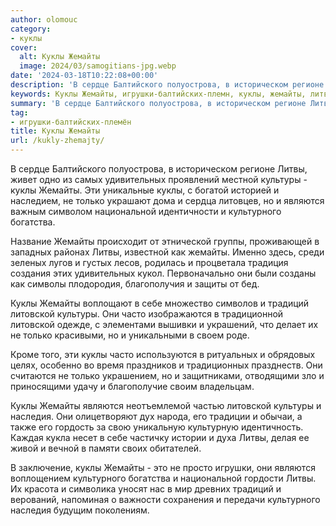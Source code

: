 ```yaml
---
author: olomouc
category:
- куклы
cover:
  alt: Куклы Жемайты
  image: 2024/03/samogitians-jpg.webp
date: '2024-03-18T10:22:08+00:00'
description: 'В сердце Балтийского полуострова, в историческом регионе Литвы, живет одно из самых удивительных проявлений местной культуры - куклы Жемайты. Эти...'
keywords: Куклы Жемайты, игрушки-балтийских-племн, куклы, жемайты, литвы, культуры, только, являются, культурного, литовской, удивительных, национальной, богатства, традиций, часто, наследия, сердце
summary: 'В сердце Балтийского полуострова, в историческом регионе Литвы, живет одно из самых удивительных проявлений местной культуры - куклы Жемайты. Эти...'
tag:
- игрушки-балтийских-племён
title: Куклы Жемайты
url: /kukly-zhemajty/
---
```


В сердце Балтийского полуострова, в историческом регионе Литвы, живет одно из самых удивительных проявлений местной культуры \- куклы Жемайты. Эти уникальные куклы, с богатой историей и наследием, не только украшают дома и сердца литовцев, но и являются важным символом национальной идентичности и культурного богатства.

Название Жемайты происходит от этнической группы, проживающей в западных районах Литвы, известной как жемайты. Именно здесь, среди зеленых лугов и густых лесов, родилась и процветала традиция создания этих удивительных кукол. Первоначально они были созданы как символы плодородия, благополучия и защиты от бед.

Куклы Жемайты воплощают в себе множество символов и традиций литовской культуры. Они часто изображаются в традиционной литовской одежде, с элементами вышивки и украшений, что делает их не только красивыми, но и уникальными в своем роде.

Кроме того, эти куклы часто используются в ритуальных и обрядовых целях, особенно во время праздников и традиционных празднеств. Они считаются не только украшением, но и защитниками, отводящими зло и приносящими удачу и благополучие своим владельцам.

Куклы Жемайты являются неотъемлемой частью литовской культуры и наследия. Они олицетворяют дух народа, его традиции и обычаи, а также его гордость за свою уникальную культурную идентичность. Каждая кукла несет в себе частичку истории и духа Литвы, делая ее живой и вечной в памяти своих обитателей.

В заключение, куклы Жемайты \- это не просто игрушки, они являются воплощением культурного богатства и национальной гордости Литвы. Их красота и символика уносят нас в мир древних традиций и верований, напоминая о важности сохранения и передачи культурного наследия будущим поколениям.
